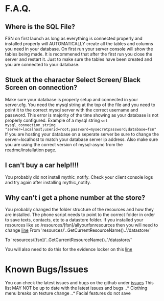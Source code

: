 # F.A.Q.

## Where is the SQL File?
FSN on first launch as long as everything is connected properly and installed properly will AUTOMATICALLY create all the tables and columns you need in your database. On first run your server console will show the tables being made. It is recommened that after the first run you close the server and restart it. Just to make sure the tables have been created and you are connected to your database.


## Stuck at the character Select Screen/ Black Screen on connection?
Make sure your database is properly setup and connected in your server.cfg. You need the mysql string at the top of the file and you need to point it to the correct mysql server with the correct username and password. This error is majority of the time showing as your database is not properly configured. Example of a mysql string `set mysql_connection_string "server=localhost;userid=root;password=mysecretpassword;database=fsn"` If you are hosting your database on a seperate server be sure to change the server=localhost to match your database server ip address. Also make sure you are using the correct version of mysql-async from the readme/installation page.

## I can't buy a car help!!!!
You probably did not install mythic_notify. Check your client console logs and try again after installing mythic_notify.

## Why can't i get a phone number at the store?
You probably changed the folder structure of the resources and how they are installed. The phone script needs to point to the correct folder in order to save texts, contacts, etc to a datastore folder. If you installed your resources like so /resources/[fsn]/allyourfsnresources then you will need to change [line](https://github.com/jamessc0tt/FiveM-FSN-Framework/blob/master/fsn_phones/sv_phone.lua#L2)
From
 'resources/'..GetCurrentResourceName()..'/datastore/'

To
 'resources/[fsn]/'..GetCurrentResourceName()..'/datastore/'

 You will also need to do this for the evidence locker on this [line](https://github.com/JamesSc0tt/FiveM-FSN-Framework/blob/master/fsn_inventory/pd_locker/sv_locker.lua#L2)

# Known Bugs/Issues
You can check the latest issues and bugs on the github under [issues](https://github.com/JamesSc0tt/FiveM-FSN-Framework/issues) This list MAY NOT be up to date with the latest issues and bugs
..* Clothing menu breaks on texture change
..* Facial features do not save